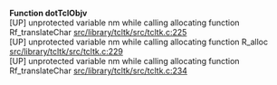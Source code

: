   
__Function dotTclObjv__  
  [UP] unprotected variable nm while calling allocating function Rf_translateChar [src/library/tcltk/src/tcltk.c:225](https://github.com/wch/r-source/blob/d114e356c1c4941c175a97d5cc48ca21ab5b1119/src/library/tcltk/src/tcltk.c/#L225)  
  [UP] unprotected variable nm while calling allocating function R_alloc [src/library/tcltk/src/tcltk.c:229](https://github.com/wch/r-source/blob/d114e356c1c4941c175a97d5cc48ca21ab5b1119/src/library/tcltk/src/tcltk.c/#L229)  
  [UP] unprotected variable nm while calling allocating function Rf_translateChar [src/library/tcltk/src/tcltk.c:234](https://github.com/wch/r-source/blob/d114e356c1c4941c175a97d5cc48ca21ab5b1119/src/library/tcltk/src/tcltk.c/#L234)  
